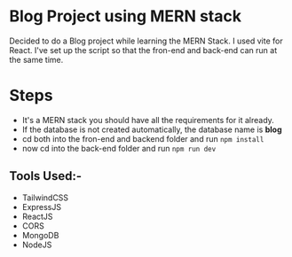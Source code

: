 # Blog Project using MERN stack
Decided to do a Blog project while learning the MERN Stack. I used vite for React. I've set up the script so that the fron-end and back-end can run at the same time.

# Steps
- It's a MERN stack you should have all the requirements for it already.
- If the database is not created automatically, the database name is **blog**
- cd both into the fron-end and backend folder and run `npm install`
- now cd into the back-end folder and run `npm run dev`    

## Tools Used:-
- TailwindCSS
- ExpressJS
- ReactJS
- CORS
- MongoDB
- NodeJS